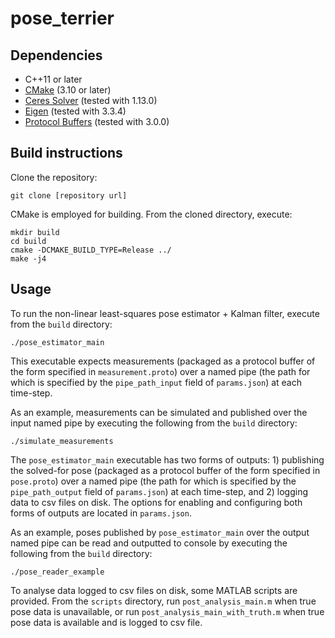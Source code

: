 # pose_terrier

## Dependencies
* C++11 or later
* [CMake](https://cmake.org/) (3.10 or later)
* [Ceres Solver](http://ceres-solver.org/) (tested with 1.13.0)
* [Eigen](http://eigen.tuxfamily.org/) (tested with 3.3.4)
* [Protocol Buffers](https://developers.google.com/protocol-buffers/) (tested with 3.0.0)

## Build instructions
Clone the repository:
```
git clone [repository url]
```

CMake is employed for building. From the cloned directory, execute:
```
mkdir build
cd build
cmake -DCMAKE_BUILD_TYPE=Release ../
make -j4
```

## Usage
To run the non-linear least-squares pose estimator + Kalman filter, execute from the `build` directory:
```
./pose_estimator_main
```
This executable expects measurements (packaged as a protocol buffer of the form specified in `measurement.proto`) over a named pipe (the path for which is specified by the `pipe_path_input` field of `params.json`) at each time-step.

As an example, measurements can be simulated and published over the input named pipe by executing the following from the `build` directory:
```
./simulate_measurements
```


The `pose_estimator_main` executable has two forms of outputs: 1) publishing the solved-for pose (packaged as a protocol buffer of the form specified in `pose.proto`) over a named pipe (the path for which is specified by the `pipe_path_output` field of `params.json`) at each time-step, and 2) logging data to csv files on disk. The options for enabling and configuring both forms of outputs are located in `params.json`.

As an example, poses published by `pose_estimator_main` over the output named pipe can be read and outputted to console by executing the following from the `build` directory:
```
./pose_reader_example
```
To analyse data logged to csv files on disk, some MATLAB scripts are provided. From the `scripts` directory, run `post_analysis_main.m` when true pose data is unavailable, or run `post_analysis_main_with_truth.m` when true pose data is available and is logged to csv file.
